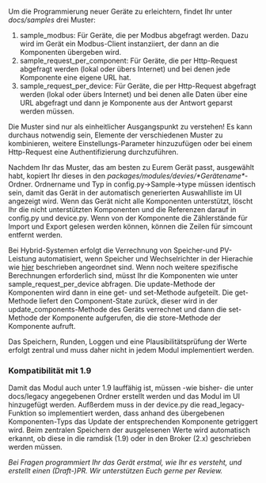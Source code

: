 Um die Programmierung neuer Geräte zu erleichtern, findet Ihr unter _docs/samples_ drei Muster:
1. sample_modbus: Für Geräte, die per Modbus abgefragt werden. Dazu wird im Gerät ein Modbus-Client instanziiert, der dann an die Komponenten übergeben wird.
2. sample_request_per_component: Für Geräte, die per Http-Request abgefragt werden (lokal oder übers Internet) und bei denen jede Komponente eine eigene URL hat.
3. sample_request_per_device: Für Geräte, die per Http-Request abgefragt werden (lokal oder übers Internet) und bei denen alle Daten über eine URL abgefragt und dann je Komponente aus der Antwort geparst werden müssen.

Die Muster sind nur als einheitlicher Ausgangspunkt zu verstehen! Es kann durchaus notwendig sein, Elemente der verschiedenen Muster zu kombinieren, weitere Einstellungs-Parameter hinzuzufügen oder bei einem Http-Request eine Authentifizierung durchzuführen.

Nachdem Ihr das Muster, das am besten zu Eurem Gerät passt, ausgewählt habt, kopiert Ihr dieses in den _packages/modules/devies/\*Gerätename\*_-Ordner. Ordnername und Typ in config.py->Sample->type müssen identisch sein, damit das Gerät in der automatisch generierten Auswahlliste im UI angezeigt wird.
Wenn das Gerät nicht alle Komponenten unterstützt, löscht Ihr die nicht unterstützten Komponenten und die Referenzen darauf in config.py und device.py.
Wenn von der Komponente die Zählerstände für Import und Export gelesen werden können, können die Zeilen für simcount entfernt werden. 

Bei Hybrid-Systemen erfolgt die Verrechnung von Speicher-und PV-Leistung automatisiert, wenn Speicher und Wechselrichter in der Hierachie wie [hier](https://github.com/openWB/core/wiki/Hybrid-System-aus-Wechselrichter-und-Speicher) beschrieben angeordnet sind. Wenn noch weitere spezifische Berechnungen erforderlich sind, müsst Ihr die Komponenten wie unter sample_request_per_device abfragen. Die update-Methode der Komponenten wird dann in eine get- und set-Methode aufgeteilt. Die get-Methode liefert den Component-State zurück, dieser wird in der update_components-Methode des Geräts verrechnet und dann die set-Methode der Komponente aufgerufen, die die store-Methode der Komponente aufruft. 

Das Speichern, Runden, Loggen und eine Plausibilitätsprüfung der Werte erfolgt zentral und muss daher nicht in jedem Modul implementiert werden.

### Kompatibilität mit 1.9
Damit das Modul auch unter 1.9 lauffähig ist, müssen -wie bisher- die unter docs/legacy angegebenen Ordner erstellt werden und das Modul im UI hinzugefügt werden. Aufßerdem muss in der device.py die read_legacy-Funktion so implementiert werden, dass anhand des übergebenen Komponenten-Typs das Update der entsprechenden Komponente getriggert wird. Beim zentralen Speichern der ausgelesenen Werte wird automatisch erkannt, ob diese in die ramdisk (1.9) oder in den Broker (2.x) geschrieben werden müssen.

_Bei Fragen programmiert Ihr das Gerät erstmal, wie Ihr es versteht, und erstellt einen (Draft-)PR. Wir unterstützen Euch gerne per Review._